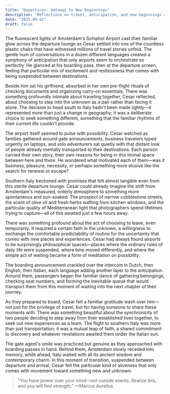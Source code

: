 ```yaml
---
title: "Departures: Gateway to New Beginnings"
description: "Reflections on travel, anticipation, and new beginnings at Amsterdam's airport."
date: "2025-09-02"
draft: false
---
```


The fluorescent lights of Amsterdam's Schiphol Airport cast their familiar glow across the departure lounge as Cesar settled into one of the countless plastic chairs that have witnessed millions of travel stories unfold. The gentle hum of conversations in a dozen different languages created a symphony of anticipation that only airports seem to orchestrate so perfectly. He glanced at his boarding pass, then at the departure screen, feeling that particular mix of excitement and restlessness that comes with being suspended between destinations.

Beside him sat his girlfriend, absorbed in her own pre-flight rituals of checking documents and organizing carry-on essentials. There was something profoundly intimate about traveling together, Cesar reflected, about choosing to step into the unknown as a pair rather than facing it alone. The decision to head south to Italy hadn't been made lightly—it represented more than just a change in geography; it was a deliberate choice to seek something different, something that the familiar rhythms of their current life couldn't provide.

The airport itself seemed to pulse with possibility. Cesar watched as families gathered around gate announcements, business travelers typed urgently on laptops, and solo adventurers sat quietly with that distant look of people already mentally transported to their destinations. Each person carried their own story, their own reasons for being in this liminal space between here and there. He wondered what motivated each of them—was it business, pleasure, necessity, or perhaps something more elusive like the search for renewal or escape?

Southern Italy beckoned with promises that felt almost tangible even from this sterile departure lounge. Cesar could already imagine the shift from Amsterdam's measured, orderly atmosphere to something more spontaneous and sun-soaked. The prospect of narrow cobblestone streets, the scent of olive oil and fresh herbs wafting from kitchen windows, and the particular quality of Mediterranean light that photographers spend lifetimes trying to capture—all of this awaited just a few hours away.

There was something profound about the act of choosing to leave, even temporarily. It required a certain faith in the unknown, a willingness to exchange the comfortable predictability of routine for the uncertainty that comes with new places and experiences. Cesar had always found airports to be surprisingly philosophical spaces—places where the ordinary rules of daily life were suspended, where time moved differently, and where the simple act of waiting became a form of meditation on possibility.

The boarding announcement crackled over the intercom in Dutch, then English, then Italian, each language adding another layer to the anticipation. Around them, passengers began the familiar dance of gathering belongings, checking seat numbers, and forming the inevitable queue that would transport them from this moment of waiting into the next chapter of their journey.

As they prepared to board, Cesar felt a familiar gratitude wash over him—not just for the privilege of travel, but for having someone to share these moments with. There was something beautiful about the synchronicity of two people deciding to step away from their established lives together, to seek out new experiences as a team. The flight to southern Italy was more than just transportation; it was a mutual leap of faith, a shared commitment to discovery and whatever revelations awaited them under the Italian sun.

The gate agent's smile was practiced but genuine as they approached with boarding passes in hand. Behind them, Amsterdam slowly receded into memory, while ahead, Italy waited with all its ancient wisdom and contemporary charm. In this moment of transition, suspended between departure and arrival, Cesar felt the particular kind of aliveness that only comes with movement toward something new and unknown.

> "You have power over your mind—not outside events. Realize this, and you will find strength." —Marcus Aurelius